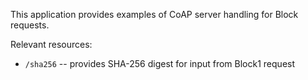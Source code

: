 This application provides examples of CoAP server handling for Block requests.

Relevant resources:

  * `/sha256` -- provides SHA-256 digest for input from Block1 request

